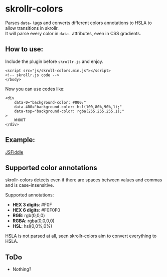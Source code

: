 skrollr-colors
==============

Parses ``data-`` tags and converts different colors annotations to HSLA to allow transitions in skrollr.  
It will parse every color in ``data-`` attributes, even in CSS gradients.

How to use:
--------------

Include the plugin before ``skrollr.js`` and enjoy.  

    <script src="js/skroll-colors.min.js"></script>
    <!-- skrollr.js code -->
    </body>
    
Now you can use codes like:

    <div 
        data-0="background-color: #000;"
        data-400="background-color: hsl(100,80%,90%,1);"
        data-top="background-color: rgba(255,255,255,1);"
    >
        WHOOT
    </div>
    

Example:
-------------
[JSFiddle](http://jsfiddle.net/zqcx4/)


Supported color annotations
--------------

skrollr-colors detects even if there are spaces between values and commas and is case-insensitive.

Supported annotations:

- **HEX 3 digits**: #F0F
- **HEX 6 digits**: #F0F0F0
- **RGB**: rgb(0,0,0)
- **RGBA**: rgba(0,0,0,0)
- **HSL**: hsl(0,0%,0%)

HSLA is not parsed at all, seen skrollr-colors aim to convert everything to HSLA.

ToDo
----------

- Nothing?
